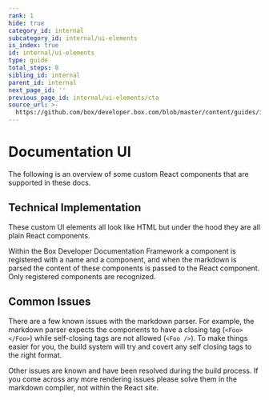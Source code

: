 ```yaml
---
rank: 1
hide: true
category_id: internal
subcategory_id: internal/ui-elements
is_index: true
id: internal/ui-elements
type: guide
total_steps: 8
sibling_id: internal
parent_id: internal
next_page_id: ''
previous_page_id: internal/ui-elements/cta
source_url: >-
  https://github.com/box/developer.box.com/blob/master/content/guides/internal/ui-elements/index.md
---
```


<!-- does not need translation -->

# Documentation UI

The following is an overview of some custom React components that are supported
in these docs.

## Technical Implementation

These custom UI elements all look like HTML but under the hood they are all
plain React components.

Within the Box Developer Documentation Framework a component is registered with
a name and a component, and when the markdown is parsed the content of these
components is passed to the React component. Only registered components are
recognized.

## Common Issues

There are a few known issues with the markdown parser. For example, the markdown
parser expects the components to have a closing tag (`<Foo></Foo>`) while
self-closing tags are not allowed (`<Foo />`). To make things easier for you,
the build system will try and covert any self closing tags to the right format.

Other issues are known and have been resolved during the build process. If you
come across any more rendering issues please solve them in the markdown
compiler, not within the React site.
